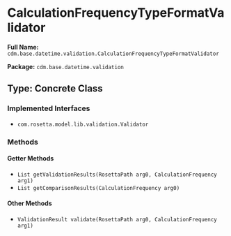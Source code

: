 # CalculationFrequencyTypeFormatValidator

**Full Name:** `cdm.base.datetime.validation.CalculationFrequencyTypeFormatValidator`

**Package:** `cdm.base.datetime.validation`

## Type: Concrete Class

### Implemented Interfaces

- `com.rosetta.model.lib.validation.Validator`

### Methods

#### Getter Methods

- `List getValidationResults(RosettaPath arg0, CalculationFrequency arg1)`
- `List getComparisonResults(CalculationFrequency arg0)`

#### Other Methods

- `ValidationResult validate(RosettaPath arg0, CalculationFrequency arg1)`

